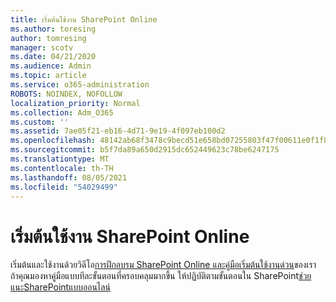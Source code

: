 ```yaml
---
title: เริ่มต้นใช้งาน SharePoint Online
ms.author: toresing
author: tomresing
manager: scotv
ms.date: 04/21/2020
ms.audience: Admin
ms.topic: article
ms.service: o365-administration
ROBOTS: NOINDEX, NOFOLLOW
localization_priority: Normal
ms.collection: Adm_O365
ms.custom: ''
ms.assetid: 7ae05f21-eb16-4d71-9e19-4f097eb100d2
ms.openlocfilehash: 48142ab68f3478c9becd51e658bd07255803f47f00611e0f1f8ab1757fdc984d
ms.sourcegitcommit: b5f7da89a650d2915dc652449623c78be6247175
ms.translationtype: MT
ms.contentlocale: th-TH
ms.lasthandoff: 08/05/2021
ms.locfileid: "54029499"
---
```

# <a name="get-started-with-sharepoint-online"></a>เริ่มต้นใช้งาน SharePoint Online

เริ่มต้นและใช้งานด้วยวิดีโอ[การฝึกอบรม SharePoint Online และ](https://go.microsoft.com/fwlink/?linkid=866438)[คู่มือเริ่มต้นใช้งานด่วน](https://go.microsoft.com/fwlink/?linkid=866437)ของเรา ถ้าคุณมองหาคู่มือแบบทีละขั้นตอนที่ครอบคลุมมากขึ้น ให้ปฏิบัติตามขั้นตอนใน SharePoint[ช่วยแนะSharePointแบบออนไลน์](https://portal.office.com/onboarding/sharepointonline#/)
  

